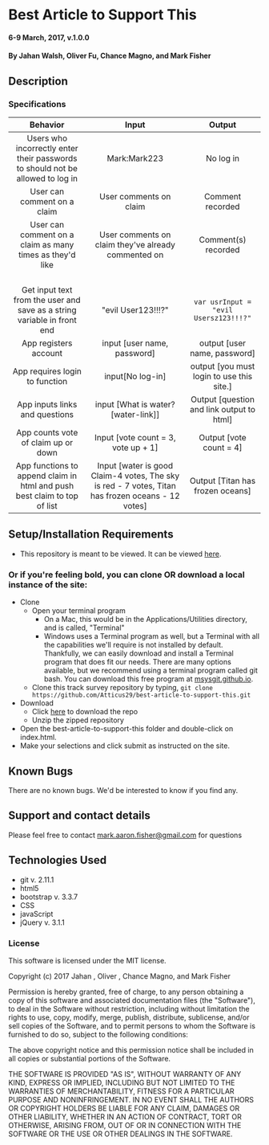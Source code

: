 
# Best Article to Support This

#### 6-9 March, 2017, v.1.0.0

#### By Jahan Walsh, Oliver Fu, Chance Magno, and Mark Fisher

## Description


### Specifications

|Behavior|Input|Output|
|:---:|:---:|:---:|
|Users who incorrectly enter their passwords to should not be allowed to log in|Mark:Mark223|No log in|
|User can comment on a claim|User comments on claim|Comment recorded|
|User can comment on a claim as many times as they'd like|User comments on claim they've already commented on|Comment(s) recorded|
||||
||||
||||
||||
|Get input text from the user and save as a string variable in front end|"evil User123!!!?"|`var usrInput = "evil Usersz123!!!?"`|
|App registers account |input [user name, password]| output [user name, password]|
|App requires login to function|input[No log-in]|output [you must login to use this site.]|
|App inputs links and questions|input [What is water? [water-link]]|Output [question and link output to html]|
|App counts vote of claim up or down|Input [vote count = 3, vote up + 1]|Output [vote count = 4]|
|App functions to append claim in html and push best claim to top of list|Input [water is good Claim-4 votes, The sky is red - 7 votes, Titan has frozen oceans - 12 votes]|Output [Titan has frozen oceans]|

## Setup/Installation Requirements

* This repository is meant to be viewed. It can be viewed [here](https://Atticus29.github.io/best-article-to-support-this).

### Or if you're feeling bold, you can clone OR download a local instance of the site:

* Clone
  * Open your terminal program
    * On a Mac, this would be in the Applications/Utilities directory, and is called, "Terminal"
    * Windows uses a Terminal program as well, but a Terminal with all the capabilities we'll require is not installed by default. Thankfully, we can easily download and install a Terminal program that does fit our needs.
There are many options available, but we recommend using a terminal program called git bash. You can download this free program at [msysgit.github.io](https://git-for-windows.github.io/).
  * Clone this track survey repository by typing, `git clone https://github.com/Atticus29/best-article-to-support-this.git`
* Download
  * Click [here](https://github.com/Atticus29/best-article-to-support-this/archive/master.zip) to download the repo
  * Unzip the zipped repository
* Open the best-article-to-support-this folder and double-click on index.html.
* Make your selections and click submit as instructed on the site.


## Known Bugs

There are no known bugs. We'd be interested to know if you find any.

## Support and contact details

Please feel free to contact mark.aaron.fisher@gmail.com for questions

## Technologies Used

* git v. 2.11.1
* html5
* bootstrap v. 3.3.7
* CSS
* javaScript
* jQuery v. 3.1.1

### License

This software is licensed under the MIT license.

Copyright (c) 2017 Jahan , Oliver , Chance Magno, and Mark Fisher

Permission is hereby granted, free of charge, to any person obtaining a copy
of this software and associated documentation files (the "Software"), to deal
in the Software without restriction, including without limitation the rights
to use, copy, modify, merge, publish, distribute, sublicense, and/or sell
copies of the Software, and to permit persons to whom the Software is
furnished to do so, subject to the following conditions:

The above copyright notice and this permission notice shall be included in all
copies or substantial portions of the Software.

THE SOFTWARE IS PROVIDED "AS IS", WITHOUT WARRANTY OF ANY KIND, EXPRESS OR
IMPLIED, INCLUDING BUT NOT LIMITED TO THE WARRANTIES OF MERCHANTABILITY,
FITNESS FOR A PARTICULAR PURPOSE AND NONINFRINGEMENT. IN NO EVENT SHALL THE
AUTHORS OR COPYRIGHT HOLDERS BE LIABLE FOR ANY CLAIM, DAMAGES OR OTHER
LIABILITY, WHETHER IN AN ACTION OF CONTRACT, TORT OR OTHERWISE, ARISING FROM,
OUT OF OR IN CONNECTION WITH THE SOFTWARE OR THE USE OR OTHER DEALINGS IN THE
SOFTWARE.

